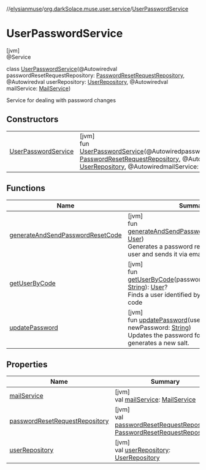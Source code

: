 //[elysianmuse](../../../index.md)/[org.darkSolace.muse.user.service](../index.md)/[UserPasswordService](index.md)

# UserPasswordService

[jvm]\
@Service

class [UserPasswordService](index.md)(@Autowiredval passwordResetRequestRepository: [PasswordResetRequestRepository](../../org.darkSolace.muse.user.repository/-password-reset-request-repository/index.md), @Autowiredval userRepository: [UserRepository](../../org.darkSolace.muse.user.repository/-user-repository/index.md), @Autowiredval mailService: [MailService](../../org.darkSolace.muse.mail.service/-mail-service/index.md))

Service for dealing with password changes

## Constructors

| | |
|---|---|
| [UserPasswordService](-user-password-service.md) | [jvm]<br>fun [UserPasswordService](-user-password-service.md)(@AutowiredpasswordResetRequestRepository: [PasswordResetRequestRepository](../../org.darkSolace.muse.user.repository/-password-reset-request-repository/index.md), @AutowireduserRepository: [UserRepository](../../org.darkSolace.muse.user.repository/-user-repository/index.md), @AutowiredmailService: [MailService](../../org.darkSolace.muse.mail.service/-mail-service/index.md)) |

## Functions

| Name | Summary |
|---|---|
| [generateAndSendPasswordResetCode](generate-and-send-password-reset-code.md) | [jvm]<br>fun [generateAndSendPasswordResetCode](generate-and-send-password-reset-code.md)(user: [User](../../org.darkSolace.muse.user.model/-user/index.md))<br>Generates a password reset code for a given user and sends it via email to the user. |
| [getUserByCode](get-user-by-code.md) | [jvm]<br>fun [getUserByCode](get-user-by-code.md)(passwordConfirmationCode: [String](https://kotlinlang.org/api/latest/jvm/stdlib/kotlin/-string/index.html)): [User](../../org.darkSolace.muse.user.model/-user/index.md)?<br>Finds a user identified by the password reset code |
| [updatePassword](update-password.md) | [jvm]<br>fun [updatePassword](update-password.md)(user: [User](../../org.darkSolace.muse.user.model/-user/index.md), newPassword: [String](https://kotlinlang.org/api/latest/jvm/stdlib/kotlin/-string/index.html))<br>Updates the password for a given user. Also generates a new salt. |

## Properties

| Name | Summary |
|---|---|
| [mailService](mail-service.md) | [jvm]<br>val [mailService](mail-service.md): [MailService](../../org.darkSolace.muse.mail.service/-mail-service/index.md) |
| [passwordResetRequestRepository](password-reset-request-repository.md) | [jvm]<br>val [passwordResetRequestRepository](password-reset-request-repository.md): [PasswordResetRequestRepository](../../org.darkSolace.muse.user.repository/-password-reset-request-repository/index.md) |
| [userRepository](user-repository.md) | [jvm]<br>val [userRepository](user-repository.md): [UserRepository](../../org.darkSolace.muse.user.repository/-user-repository/index.md) |
